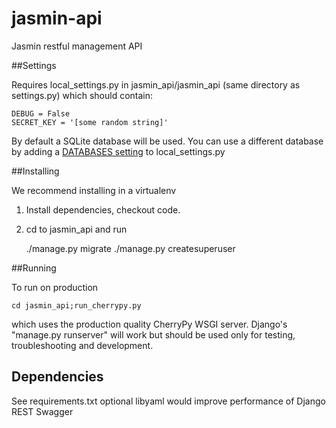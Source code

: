 # jasmin-api
Jasmin restful management API

##Settings

Requires local_settings.py in jasmin_api/jasmin_api
(same directory as settings.py) which should contain:

    DEBUG = False
    SECRET_KEY = '[some random string]'

By default a SQLite database will be used. You can use a different database by adding a [DATABASES setting](https://docs.djangoproject.com/en/1.8/ref/settings/#databases) to local_settings.py

##Installing

We recommend installing in a virtualenv

1. Install dependencies, checkout code.
2. cd to jasmin_api and run

    ./manage.py migrate
    ./manage.py createsuperuser

##Running

To run on production

    cd jasmin_api;run_cherrypy.py

which uses the production quality CherryPy WSGI server. Django's "manage.py runserver" will work but should be used only for testing, troubleshooting and development.

## Dependencies
See requirements.txt
optional libyaml would improve performance of Django REST Swagger
